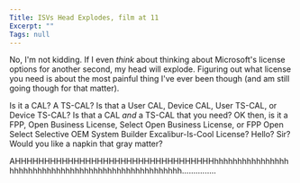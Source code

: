 ```yaml
---
Title: ISVs Head Explodes, film at 11
Excerpt: ""
Tags: null
---
```

No, I'm not kidding. If I even <em>think</em> about thinking about Microsoft's license options for another second, my head will explode. Figuring out what license you need is about the most painful thing I've ever been though (and am still going though for that matter). 

Is it a CAL? A TS-CAL? Is that a User CAL, Device CAL, User TS-CAL, or Device TS-CAL? Is that a CAL <em>and</em> a TS-CAL that you need? OK then, is it a FPP, Open Business License, Select Open Business License, or FPP Open Select Selective OEM System Builder Excalibur-Is-Cool License? Hello? Sir? Would you like a napkin that gray matter?

AHHHHHHHHHHHHHHHHHHHHHHHHHHHHHHHHHHhhhhhhhhhhhhhhhhhhhhhhhhhhhhhhhhhhhhhhhhhhhhhhhhhhhhh...............

